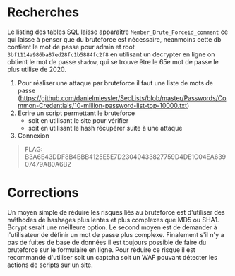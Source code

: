 # Recherches

Le listing des tables SQL laisse apparaître `Member_Brute_Forceid_comment` ce qui laisse à penser que du bruteforce est nécessaire, néanmoins cette db contient le mot de passe pour admin et root `3bf1114a986ba87ed28fc1b5884fc2f8` en utilisant un decrypter en ligne on obtient le mot de passe `shadow`, qui se trouve être le 65e mot de passe le plus utilise de 2020.

1. Pour réaliser une attaque par bruteforce il faut une liste de mots de passe (https://github.com/danielmiessler/SecLists/blob/master/Passwords/Common-Credentials/10-million-password-list-top-10000.txt)
2. Ecrire un script permettant le bruteforce
   - soit en utilisant le site pour vérifier
   - soit en utilisant le hash récupérer suite à une attaque
3. Connexion

> FLAG: B3A6E43DDF8B4BBB4125E5E7D23040433827759D4DE1C04EA63907479A80A6B2

# Corrections

Un moyen simple de réduire les risques liés au bruteforce est d'utiliser des méthodes de hashages plus lentes et plus complexes que MD5 ou SHA1. Bcrypt serait une meilleure option.
Le second moyen est de demander à l'utilisateur de définir un mot de passe plus complexe.
Finalement s'il n'y a pas de fuites de base de données il est toujours possible de faire du bruteforce sur le formulaire en ligne. Pour réduire ce risque il est recommandé d'utiliser soit un captcha soit un WAF pouvant détecter les actions de scripts sur un site.
